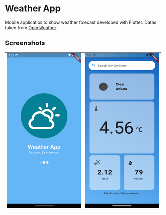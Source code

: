 # Weather App

Mobile application to show weather forecast developed with Flutter.
Datas taken from [OpenWeather](https://openweathermap.org/).

## Screenshots
<table>
  <tr>
    <td><img src="Screenshot_1703012582.png" width="300" height="500">
    <td><img src="Screenshot_1703012506.png" width="300" height="500">
  </tr>
</table>





